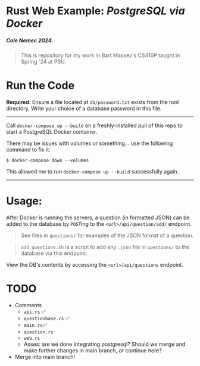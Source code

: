 # Rust Web Example: _PostgreSQL via Docker_

##### Cole Nemec 2024.

> This is repository for my work in Bart Massey's CS410P taught in Spring '24 at PSU.

# Run the Code

**Required:** Ensure a file located at `db/password.txt` exists from the root directory. Write your choice of a database password in this file.

---

Call `docker-compose up --build` on a freshly-installed pull of this repo to start a PostgreSQL Docker container.

There may be issues with volumes or something... use the following command to fix it:

```
$ docker-compose down --volumes
```

This allowed me to run `docker-compose up --build` successfully again.

---

# Usage:

After Docker is running the servers, a question (in formatted JSON) can be added to the database by `POST`ing to the `<url>/api/question/add/` endpoint.

> See files in `questions/` for examples of the JSON format of a question.

> `add_questions.sh` is a script to add any `.json` file in `questions/` to the database via this endpoint.

View the DB's contents by accessing the `<url>/api/questions` endpoint.

# TODO

- Comments
  - `api.rs` ✅
  - `questionbase.rs` ✅
  - `main.rs`✅
  - `question.rs`
  - `web.rs`
  - Asses: are we done integrating postgresql? Should we merge and make further changes in main branch, or continue here?
- Merge into main branch!
